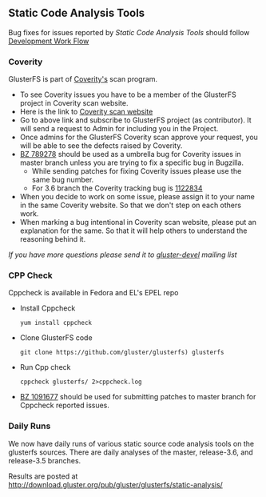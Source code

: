 Static Code Analysis Tools
--------------------------

Bug fixes for issues reported by *Static Code Analysis Tools* should
follow [Development Work Flow](./Development-Workflow.md)

### Coverity

GlusterFS is part of [Coverity's](https://scan.coverity.com/) scan
program.

-   To see Coverity issues you have to be a member of the GlusterFS
    project in Coverity scan website.
-   Here is the link to [Coverity scan
    website](https://scan.coverity.com/projects/987)
-   Go to above link and subscribe to GlusterFS project (as
    contributor). It will send a request to Admin for including you in
    the Project.
-   Once admins for the GlusterFS Coverity scan approve your request,
    you will be able to see the defects raised by Coverity.
-   [BZ 789278](https://bugzilla.redhat.com/show_bug.cgi?id=789278)
    should be used as a umbrella bug for Coverity issues in master
    branch unless you are trying to fix a specific bug in Bugzilla.
    -   While sending patches for fixing Coverity issues please use the
        same bug number.
    -   For 3.6 branch the Coverity tracking bug is
        [1122834](https://bugzilla.redhat.com/show_bug.cgi?id=1122834)
-   When you decide to work on some issue, please assign it to your name
    in the same Coverity website. So that we don't step on each others
    work.
-   When marking a bug intentional in Coverity scan website, please put
    an explanation for the same. So that it will help others to
    understand the reasoning behind it.

*If you have more questions please send it to
[gluster-devel](http://www.gluster.org/interact/mailinglists) mailing
list*

### CPP Check

Cppcheck is available in Fedora and EL's EPEL repo

-   Install Cppcheck

        yum install cppcheck

-   Clone GlusterFS code

        git clone https://github.com/gluster/glusterfs) glusterfs

-   Run Cpp check

        cppcheck glusterfs/ 2>cppcheck.log

-   [BZ 1091677](https://bugzilla.redhat.com/show_bug.cgi?id=1091677)
    should be used for submitting patches to master branch for Cppcheck
    reported issues.

### Daily Runs

We now have daily runs of various static source code analysis tools on
the glusterfs sources. There are daily analyses of the master,
release-3.6, and release-3.5 branches.

Results are posted at
<http://download.gluster.org/pub/gluster/glusterfs/static-analysis/>
